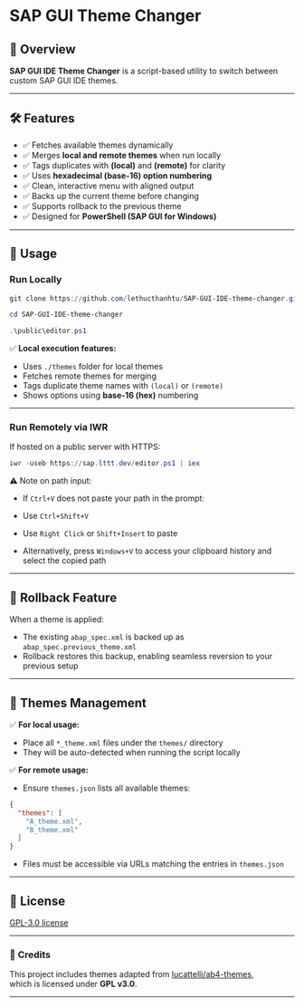 # SAP GUI Theme Changer

## 📄 Overview

**SAP GUI IDE Theme Changer** is a script-based utility to switch between custom SAP GUI IDE themes.

---

## 🛠️ Features

* ✅ Fetches available themes dynamically
* ✅ Merges **local and remote themes** when run locally
* ✅ Tags duplicates with **(local)** and **(remote)** for clarity
* ✅ Uses **hexadecimal (base-16) option numbering**
* ✅ Clean, interactive menu with aligned output
* ✅ Backs up the current theme before changing
* ✅ Supports rollback to the previous theme
* ✅ Designed for **PowerShell (SAP GUI for Windows)**

---

## 🚀 Usage

### **Run Locally**

```powershell
git clone https://github.com/lethucthanhtu/SAP-GUI-IDE-theme-changer.git
```

```powershell
cd SAP-GUI-IDE-theme-changer
```

```powershell
.\public\editor.ps1
```

✅ **Local execution features:**

* Uses `./themes` folder for local themes
* Fetches remote themes for merging
* Tags duplicate theme names with `(local)` or `(remote)`
* Shows options using **base-16 (hex)** numbering

---

### **Run Remotely via IWR**

If hosted on a public server with HTTPS:

```powershell
iwr -useb https://sap.lttt.dev/editor.ps1 | iex
```

⚠️ Note on path input:

* If `Ctrl+V` does not paste your path in the prompt:

* Use `Ctrl+Shift+V`

* Use `Right Click` or `Shift+Insert` to paste

* Alternatively, press `Windows+V` to access your clipboard history and select the copied path

---

## 🔄 Rollback Feature

When a theme is applied:

* The existing `abap_spec.xml` is backed up as `abap_spec.previous_theme.xml`
* Rollback restores this backup, enabling seamless reversion to your previous setup

---

## 📂 Themes Management

✅ **For local usage:**

* Place all `*_theme.xml` files under the `themes/` directory
* They will be auto-detected when running the script locally

✅ **For remote usage:**

* Ensure `themes.json` lists all available themes:

```json
{
  "themes": [
    "A_theme.xml",
    "B_theme.xml"
  ]
}
```

* Files must be accessible via URLs matching the entries in `themes.json`

---

## 📝 License

[GPL-3.0 license](./LICENSE)

---

### 🙏 **Credits**

This project includes themes adapted from [lucattelli/ab4-themes](https://github.com/lucattelli/ab4-themes),  
which is licensed under **GPL v3.0**.

---
